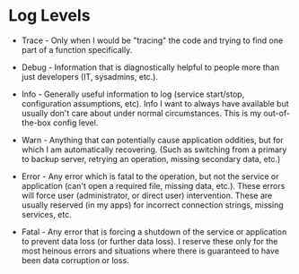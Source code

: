 # Log Levels

- Trace - Only when I would be "tracing" the code and trying to find one part of a function specifically.

- Debug - Information that is diagnostically helpful to people more than just developers (IT, sysadmins, etc.).

- Info - Generally useful information to log (service start/stop, configuration assumptions, etc). Info I want to always have available but usually don't care about under normal circumstances. This is my out-of-the-box config level.

- Warn - Anything that can potentially cause application oddities, but for which I am automatically recovering. (Such as switching from a primary to backup server, retrying an operation, missing secondary data, etc.)

- Error - Any error which is fatal to the operation, but not the service or application (can't open a required file, missing data, etc.). These errors will force user (administrator, or direct user) intervention. These are usually reserved (in my apps) for incorrect connection strings, missing services, etc.

- Fatal - Any error that is forcing a shutdown of the service or application to prevent data loss (or further data loss). I reserve these only for the most heinous errors and situations where there is guaranteed to have been data corruption or loss.
